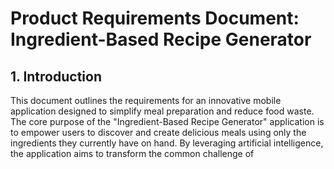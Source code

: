 # Product Requirements Document: Ingredient-Based Recipe Generator

## 1. Introduction

This document outlines the requirements for an innovative mobile application designed to simplify meal preparation and reduce food waste. The core purpose of the "Ingredient-Based Recipe Generator" application is to empower users to discover and create delicious meals using only the ingredients they currently have on hand. By leveraging artificial intelligence, the application aims to transform the common challenge of 
